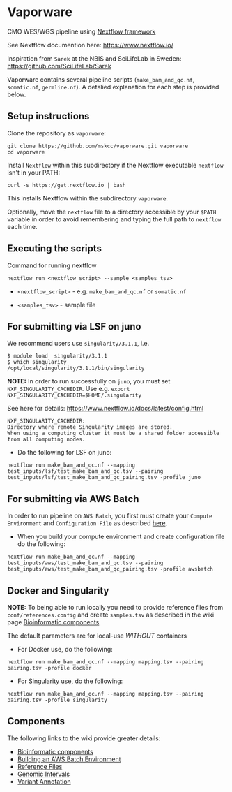 # Vaporware 

CMO WES/WGS pipeline using [Nextflow framework](https://github.com/nextflow-io/nextflow)

See Nextflow documention here: 
https://www.nextflow.io/

Inspiration from `Sarek` at the NBIS and SciLifeLab in Sweden:
https://github.com/SciLifeLab/Sarek

Vaporware contains several pipeline scripts (`make_bam_and_qc.nf`, `somatic.nf`, `germline.nf`). A detalied explanation for each step is provided below.

## Setup instructions

Clone the repository as `vaporware`:

```
git clone https://github.com/mskcc/vaporware.git vaporware
cd vaporware
```

Install `Nextflow` within this subdirectory if the Nextflow executable `nextflow` isn't in your PATH:

```
curl -s https://get.nextflow.io | bash 
```

This installs Nextflow within the subdirectory `vaporware`.

Optionally, move the `nextflow` file to a directory accessible by your `$PATH` variable in order to avoid remembering and typing the full path to `nextflow` each time.

## Executing the scripts

Command for running nextflow

```
nextflow run <nextflow_script> --sample <samples_tsv>
```

* `<nextflow_script>` - e.g. `make_bam_and_qc.nf` or `somatic.nf`

* `<samples_tsv>` - sample file

## For submitting via LSF on juno

We recommend users use `singularity/3.1.1`, i.e. 

```
$ module load  singularity/3.1.1
$ which singularity
/opt/local/singularity/3.1.1/bin/singularity
```

**NOTE:** In order to run successfully on `juno`, you must set `NXF_SINGULARITY_CACHEDIR`. Use e.g. 
`export NXF_SINGULARITY_CACHEDIR=$HOME/.singularity`

See here for details: https://www.nextflow.io/docs/latest/config.html

```
NXF_SINGULARITY_CACHEDIR:
Directory where remote Singularity images are stored. 
When using a computing cluster it must be a shared folder accessible from all computing nodes.
```

* Do the following for LSF on juno:

```
nextflow run make_bam_and_qc.nf --mapping test_inputs/lsf/test_make_bam_and_qc.tsv --pairing test_inputs/lsf/test_make_bam_and_qc_pairing.tsv -profile juno
```

## For submitting via AWS Batch

In order to run pipeline on `AWS Batch`, you first must create your `Compute Environment` and `Configuration File` as described [here](aws_cf_scripts/README.md).
 
* When you build your compute environment and create configuration file do the following:

```
nextflow run make_bam_and_qc.nf --mapping test_inputs/aws/test_make_bam_and_qc.tsv --pairing test_inputs/aws/test_make_bam_and_qc_pairing.tsv -profile awsbatch
```

## Docker and Singularity

**NOTE:** To being able to run locally you need to provide reference files from `conf/references.config` and create `samples.tsv` as described in the wiki page [Bioinformatic components](https://github.com/mskcc/vaporware/wiki/Bioinformatic-Components)

The default parameters are for local-use *WITHOUT* containers

* For Docker use, do the following:

```
nextflow run make_bam_and_qc.nf --mapping mapping.tsv --pairing pairing.tsv -profile docker
```

* For Singularity use, do the following:

```
nextflow run make_bam_and_qc.nf --mapping mapping.tsv --pairing pairing.tsv -profile singularity
```

## Components 

The following links to the wiki provide greater details:

* [Bioinformatic components](https://github.com/mskcc/vaporware/wiki/Bioinformatic-Components)
* [Building an AWS Batch Environment](https://github.com/mskcc/vaporware/wiki/Building-AWS-Batch-Compute-Environment)
* [Reference Files](https://github.com/mskcc/vaporware/wiki/Reference-Files)
* [Genomic Intervals](https://github.com/mskcc/vaporware/wiki/Genomic-Intervals)
* [Variant Annotation](https://github.com/mskcc/vaporware/wiki/Variant-Annotation)


